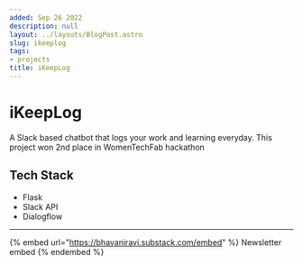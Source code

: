 ```yaml
---
added: Sep 26 2022
description: null
layout: ../layouts/BlogPost.astro
slug: ikeeplog
tags:
- projects
title: iKeepLog
---
```


# iKeepLog

A Slack based chatbot that logs your work and learning everyday. This project won 2nd place in WomenTechFab hackathon

## Tech Stack

* Flask
* Slack API
* Dialogflow

***

{% embed url="https://bhavaniravi.substack.com/embed" %}
Newsletter embed
{% endembed %}